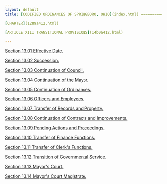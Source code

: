 ```yaml
---
layout: default 
title: [CODIFIED ORDINANCES OF SPRINGBORO, OHIO](index.html) =====================================================

[CHARTER](1289a412.html)

[ARTICLE XIII TRANSITIONAL PROVISIONS](14b0a412.html)

---
```


[Section 13.01 Effective Date.](14b2a412.html)

[Section 13.02 Succession.](14b6a412.html)

[Section 13.03 Continuation of Council.](14bba412.html)

[Section 13.04 Continuation of the Mayor.](14bfa412.html)

[Section 13.05 Continuation of Ordinances.](14c3a412.html)

[Section 13.06 Officers and Employees.](14c7a412.html)

[Section 13.07 Transfer of Records and Property.](14cda412.html)

[Section 13.08 Continuation of Contracts and
Improvements.](14d1a412.html)

[Section 13.09 Pending Actions and Proceedings.](14d6a412.html)

[Section 13.10 Transfer of Finance Functions.](14daa412.html)

[Section 13.11 Transfer of Clerk's Functions.](14dfa412.html)

[Section 13.12 Transition of Governmental Service.](14e3a412.html)

[Section 13.13 Mayor's Court.](14e7a412.html)

[Section 13.14 Mayor's Court Magistrate.](14eba412.html)
